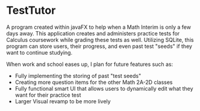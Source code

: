 # TestTutor

A program created within javaFX to help when a Math Interim is only a few days away. This application creates and administers practice tests for Calculus coursework while grading these tests as well. Utilizing SQLite, this program can store users, their progress, and even past test "seeds" if they want to continue studying.


When work and school eases up, I plan for future features such as: 
- Fully implementing the storing of past "test seeds"
- Creating more question items for the other Math 2A-2D classes
- Fully functional smart UI that allows users to dynamically edit what they want for their practice test
- Larger Visual revamp to be more lively
